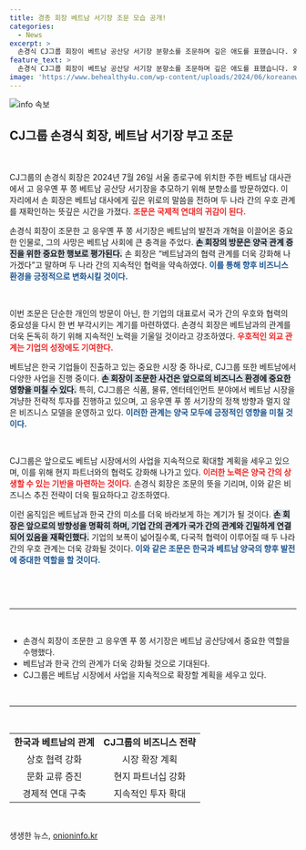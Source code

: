 ```yaml
---
title: 경총 회장 베트남 서기장 조문 모습 공개!
categories:
  - News
excerpt: >
  손경식 CJ그룹 회장이 베트남 공산당 서기장 분향소를 조문하며 깊은 애도를 표했습니다. 외교와 상생을 위한 그의 중요한 메시지를 지금 확인해보세요!
feature_text: >
  손경식 CJ그룹 회장이 베트남 공산당 서기장 분향소를 조문하며 깊은 애도를 표했습니다. 외교와 상생을 위한 그의 중요한 메시지를 지금 확인해보세요!
image: 'https://www.behealthy4u.com/wp-content/uploads/2024/06/koreanews.jpg'
---
```


<p><img src="https://www.behealthy4u.com/wp-content/uploads/2024/06/koreanews.jpg" alt="info 속보" /></p>

<h2 data-ke-size="size26">CJ그룹 손경식 회장, 베트남 서기장 부고 조문</h2>

<p data-ke-size="size16">&nbsp;</p>

<p>CJ그룹의 손경식 회장은 2024년 7월 26일 서울 종로구에 위치한 주한 베트남 대사관에서 고 응우옌 푸 쫑 베트남 공산당 서기장을 추모하기 위해 분향소를 방문하였다. 이 자리에서 손 회장은 베트남 대사에게 깊은 위로의 말씀을 전하며 두 나라 간의 우호 관계를 재확인하는 뜻깊은 시간을 가졌다. <b><span style="color: #ee2323;">조문은 국제적 연대의 귀감이 된다.</span></b> </p>

<p>손경식 회장이 조문한 고 응우옌 푸 쫑 서기장은 베트남의 발전과 개혁을 이끌어온 중요한 인물로, 그의 사망은 베트남 사회에 큰 충격을 주었다. <b><span style="background-color: #21538527;">손 회장의 방문은 양국 관계 증진을 위한 중요한 행보로 평가된다.</span></b> 손 회장은 “베트남과의 협력 관계를 더욱 강화해 나가겠다”고 말하며 두 나라 간의 지속적인 협력을 약속하였다. <b><span style="color: #1a5490;">이를 통해 향후 비즈니스 환경을 긍정적으로 변화시킬 것이다.</span></b></p>

<p data-ke-size="size16">&nbsp;</p>

<p>이번 조문은 단순한 개인의 방문이 아닌, 한 기업의 대표로서 국가 간의 우호와 협력의 중요성을 다시 한 번 부각시키는 계기를 마련하였다. 손경식 회장은 베트남과의 관계를 더욱 돈독히 하기 위해 지속적인 노력을 기울일 것이라고 강조하였다. <b><span style="color: #ee2323;">우호적인 외교 관계는 기업의 성장에도 기여한다.</span></b> </p>

<p>베트남은 한국 기업들이 진출하고 있는 중요한 시장 중 하나로, CJ그룹 또한 베트남에서 다양한 사업을 진행 중이다. <b><span style="background-color: #21538527;">손 회장이 조문한 사건은 앞으로의 비즈니스 환경에 중요한 영향을 미칠 수 있다.</span></b> 특히, CJ그룹은 식품, 물류, 엔터테인먼트 분야에서 베트남 시장을 겨냥한 전략적 투자를 진행하고 있으며, 고 응우옌 푸 쫑 서기장의 정책 방향과 멀지 않은 비즈니스 모델을 운영하고 있다. <b><span style="color: #1a5490;">이러한 관계는 양국 모두에 긍정적인 영향을 미칠 것이다.</span></b></p>

<p data-ke-size="size16">&nbsp;</p>

<p>CJ그룹은 앞으로도 베트남 시장에서의 사업을 지속적으로 확대할 계획을 세우고 있으며, 이를 위해 현지 파트너와의 협력도 강화해 나가고 있다. <b><span style="color: #ee2323;">이러한 노력은 양국 간의 상생할 수 있는 기반을 마련하는 것이다.</span></b> 손경식 회장은 조문의 뜻을 기리며, 이와 같은 비즈니스 추진 전략이 더욱 필요하다고 강조하였다. </p>

<p>이런 움직임은 베트남과 한국 간의 미소를 더욱 바라보게 하는 계기가 될 것이다. <b><span style="background-color: #21538527;">손 회장은 앞으로의 방향성을 명확히 하며, 기업 간의 관계가 국가 간의 관계와 긴밀하게 연결되어 있음을 재확인했다.</span></b> 기업의 보폭이 넓어질수록, 다국적 협력이 이루어질 때 두 나라 간의 우호 관계는 더욱 강화될 것이다. <b><span style="color: #1a5490;">이와 같은 조문은 한국과 베트남 양국의 향후 발전에 중대한 역할을 할 것이다.</span></b></p>

<p data-ke-size="size16">&nbsp;</p>

<p>&nbsp; </p>

<hr />

<p>&nbsp; </p>

<ul>
<li>손경식 회장이 조문한 고 응우옌 푸 쫑 서기장은 베트남 공산당에서 중요한 역할을 수행했다.</li>
<li>베트남과 한국 간의 관계가 더욱 강화될 것으로 기대된다.</li>
<li>CJ그룹은 베트남 시장에서 사업을 지속적으로 확장할 계획을 세우고 있다.</li>
</ul>

<p>&nbsp; </p>

<hr />

<p>&nbsp; </p>

<table>
<tr>
<td style="text-align: center; height: 17px;"><b>한국과 베트남의 관계</b></td>
<td style="text-align: center; height: 17px;"><b>CJ그룹의 비즈니스 전략</b></td>
</tr>
<tr>
<td style="text-align: center; height: 17px;">상호 협력 강화</td>
<td style="text-align: center; height: 17px;">시장 확장 계획</td>
</tr>
<tr>
<td style="text-align: center; height: 17px;">문화 교류 증진</td>
<td style="text-align: center; height: 17px;">현지 파트너십 강화</td>
</tr>
<tr>
<td style="text-align: center; height: 17px;">경제적 연대 구축</td>
<td style="text-align: center; height: 17px;">지속적인 투자 확대</td>
</tr>
</table>

<p data-ke-size="size16">&nbsp;</p>
생생한 뉴스, <a href="https://onioninfo.kr" rel="dofollow">onioninfo.kr</a>


